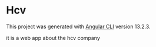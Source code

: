 # Hcv

This project was generated with [Angular CLI](https://github.com/angular/angular-cli) version 13.2.3.

it is a web app about the hcv company
